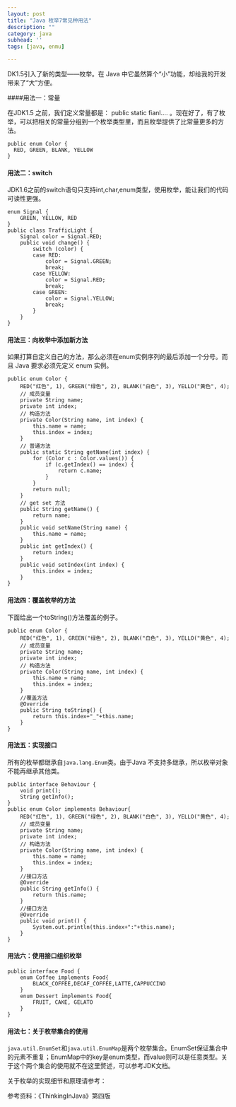 ```yaml
---
layout: post
title: "Java 枚举7常见种用法"
description: ""
category: java
subhead: ''
tags: [java, enmu]

---
```


DK1.5引入了新的类型——枚举。在 Java 中它虽然算个“小”功能，却给我的开发带来了“大”方便。

####用法一：常量

在JDK1.5 之前，我们定义常量都是： public static fianl.... 。现在好了，有了枚举，可以把相关的常量分组到一个枚举类型里，而且枚举提供了比常量更多的方法。
 
    public enum Color {  
      RED, GREEN, BLANK, YELLOW  
    }  
 
#### 用法二：switch
JDK1.6之前的switch语句只支持int,char,enum类型，使用枚举，能让我们的代码可读性更强。
   
    enum Signal {  
        GREEN, YELLOW, RED  
    }  
    public class TrafficLight {  
        Signal color = Signal.RED;  
        public void change() {  
            switch (color) {  
            case RED:  
                color = Signal.GREEN;  
                break;  
            case YELLOW:  
                color = Signal.RED;  
                break;  
            case GREEN:  
                color = Signal.YELLOW;  
                break;  
            }  
        }  
    }  
 
#### 用法三：向枚举中添加新方法

如果打算自定义自己的方法，那么必须在enum实例序列的最后添加一个分号。而且 Java 要求必须先定义 enum 实例。
 
    public enum Color {  
        RED("红色", 1), GREEN("绿色", 2), BLANK("白色", 3), YELLO("黄色", 4);  
        // 成员变量  
        private String name;  
        private int index;  
        // 构造方法  
        private Color(String name, int index) {  
            this.name = name;  
            this.index = index;  
        }  
        // 普通方法  
        public static String getName(int index) {  
            for (Color c : Color.values()) {  
                if (c.getIndex() == index) {  
                    return c.name;  
                }  
            }  
            return null;  
        }  
        // get set 方法  
        public String getName() {  
            return name;  
        }  
        public void setName(String name) {  
            this.name = name;  
        }  
        public int getIndex() {  
            return index;  
        }  
        public void setIndex(int index) {  
            this.index = index;  
        }  
    }  
 
#### 用法四：覆盖枚举的方法

下面给出一个toString()方法覆盖的例子。
 
 
    public enum Color {  
        RED("红色", 1), GREEN("绿色", 2), BLANK("白色", 3), YELLO("黄色", 4);  
        // 成员变量  
        private String name;  
        private int index;  
        // 构造方法  
        private Color(String name, int index) {  
            this.name = name;  
            this.index = index;  
        }  
        //覆盖方法  
        @Override  
        public String toString() {  
            return this.index+"_"+this.name;  
        }  
    }  
 
#### 用法五：实现接口

所有的枚举都继承自`java.lang.Enum`类。由于Java 不支持多继承，所以枚举对象不能再继承其他类。
 
    public interface Behaviour {  
        void print();  
        String getInfo();  
    }  
    public enum Color implements Behaviour{  
        RED("红色", 1), GREEN("绿色", 2), BLANK("白色", 3), YELLO("黄色", 4);  
        // 成员变量  
        private String name;  
        private int index;  
        // 构造方法  
        private Color(String name, int index) {  
            this.name = name;  
            this.index = index;  
        }  
        //接口方法  
        @Override  
        public String getInfo() {  
            return this.name;  
        }  
        //接口方法  
        @Override  
        public void print() {  
            System.out.println(this.index+":"+this.name);  
        }  
    }  
 
#### 用法六：使用接口组织枚举
 
    public interface Food {  
        enum Coffee implements Food{  
            BLACK_COFFEE,DECAF_COFFEE,LATTE,CAPPUCCINO  
        }  
        enum Dessert implements Food{  
            FRUIT, CAKE, GELATO  
        }  
    }  
 
#### 用法七：关于枚举集合的使用

`java.util.EnumSet`和`java.util.EnumMap`是两个枚举集合。EnumSet保证集合中的元素不重复；EnumMap中的key是enum类型，而value则可以是任意类型。关于这个两个集合的使用就不在这里赘述，可以参考JDK文档。

关于枚举的实现细节和原理请参考：

参考资料：《ThinkingInJava》第四版

